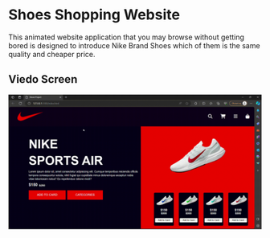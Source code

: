 <h1>Shoes Shopping Website</h2>

This animated website application that you may browse without getting bored is designed to introduce Nike Brand Shoes which of them is the same quality and cheaper price.

<h2>Viedo Screen</h2>

![](shoes.gif)
